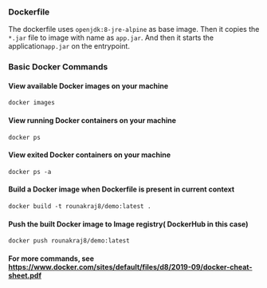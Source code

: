 ### Dockerfile

The dockerfile uses `openjdk:8-jre-alpine` as base image. Then it copies the `*.jar` file to image with name as `app.jar`. And then it starts the application`app.jar` on the entrypoint.

### Basic Docker Commands

#### View available Docker images on your machine
 `docker images`
 
 #### View running Docker containers on your machine
 `docker ps`
 
 #### View exited Docker containers on your machine
 `docker ps -a`
 
 #### Build a Docker image when Dockerfile is present in current context
 `docker build -t rounakraj8/demo:latest .`
 
 #### Push the built Docker image to Image registry( DockerHub in this case)
 `docker push rounakraj8/demo:latest`
 
 #### For more commands, see https://www.docker.com/sites/default/files/d8/2019-09/docker-cheat-sheet.pdf
